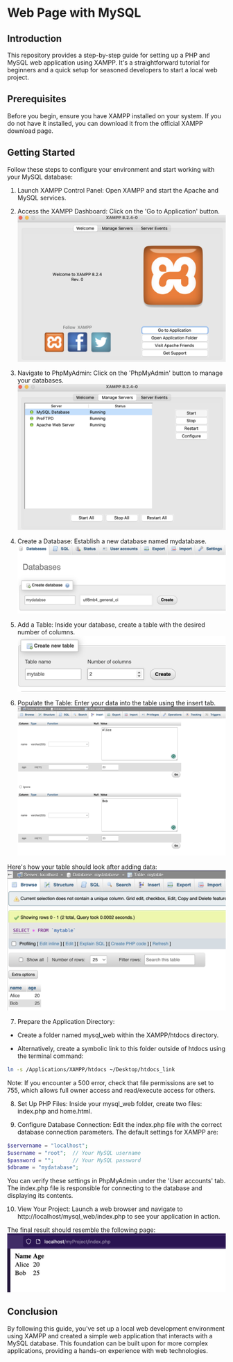 # Web Page with MySQL

## Introduction
This repository provides a step-by-step guide for setting up a PHP and MySQL web application using XAMPP. It's a straightforward tutorial for beginners and a quick setup for seasoned developers to start a local web project.

## Prerequisites
Before you begin, ensure you have XAMPP installed on your system. If you do not have it installed, you can download it from the official XAMPP download page.

## Getting Started
Follow these steps to configure your environment and start working with your MySQL database:

1. Launch XAMPP Control Panel: Open XAMPP and start the Apache and MySQL services.

2. Access the XAMPP Dashboard: Click on the 'Go to Application' button.
![Alt text](goto.png)

3. Navigate to PhpMyAdmin: Click on the 'PhpMyAdmin' button to manage your databases.
![Alt text](xampp_interface.png)

4. Create a Database: Establish a new database named mydatabase.
![Alt text](mydatabase.png)

5. Add a Table: Inside your database, create a table with the desired number of columns.
![Alt text](mytable.png)

6. Populate the Table: Enter your data into the table using the insert tab.
![Alt text](lines.png)

Here's how your table should look after adding data:
![Alt text](filled_table.png)

7. Prepare the Application Directory:

- Create a folder named mysql_web within the XAMPP/htdocs directory.

- Alternatively, create a symbolic link to this folder outside of htdocs using the terminal command:

```bash
ln -s /Applications/XAMPP/htdocs ~/Desktop/htdocs_link
```
Note: If you encounter a 500 error, check that file permissions are set to 755, which allows full owner access and read/execute access for others.




8. Set Up PHP Files: Inside your mysql_web folder, create two files: index.php and home.html.

9. Configure Database Connection: Edit the index.php file with the correct database connection parameters. The default settings for XAMPP are:
```php
$servername = "localhost";
$username = "root";  // Your MySQL username
$password = "";      // Your MySQL password
$dbname = "mydatabase";
```

You can verify these settings in PhpMyAdmin under the 'User accounts' tab.
The index.php file is responsible for connecting to the database and displaying its contents.

10. View Your Project: Launch a web browser and navigate to http://localhost/mysql_web/index.php to see your application in action.

The final result should resemble the following page:
![Alt text](final_res.png)

## Conclusion
By following this guide, you've set up a local web development environment using XAMPP and created a simple web application that interacts with a MySQL database. This foundation can be built upon for more complex applications, providing a hands-on experience with web technologies.


